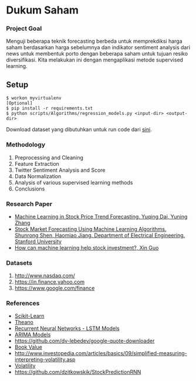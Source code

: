 # Dukum Saham

### Project Goal
Menguji beberapa teknik forecasting berbeda untuk memprekdiksi harga saham berdasarkan harga sebelumnya dan indikator sentiment analysis dari news untuk membentuk porto dengan beberapa saham untuk tujuan resiko diversifikasi. Kita melakukan ini dengan mengaplikasi metode supervised learning.

## Setup
```
$ workon myvirtualenv
[Optional]
$ pip install -r requirements.txt
$ python scripts/Algorithms/regression_models.py <input-dir> <output-dir>
```

Download dataset yang dibutuhkan untuk run code dari [sini](https://drive.google.com/open?id=0B2lCmt16L_r3SUtrTjBlRHk3d1E).

### Methodology 
1. Preprocessing and Cleaning
2. Feature Extraction
3. Twitter Sentiment Analysis and Score
4. Data Normalization
5. Analysis of various supervised learning methods
6. Conclusions

### Research Paper
- [Machine Learning in Stock Price Trend Forecasting. Yuqing Dai, Yuning Zhang](http://cs229.stanford.edu/proj2013/DaiZhang-MachineLearningInStockPriceTrendForecasting.pdf)
- [Stock Market Forecasting Using Machine Learning Algorithms. Shunrong Shen, Haomiao Jiang. Department of Electrical Engineering. Stanford University](http://cs229.stanford.edu/proj2012/ShenJiangZhang-StockMarketForecastingusingMachineLearningAlgorithms.pdf)
- [How can machine learning help stock investment?, Xin Guo](http://cs229.stanford.edu/proj2015/009_report.pdf)


### Datasets
1. http://www.nasdaq.com/
2. https://in.finance.yahoo.com
3. https://www.google.com/finance

### References
- [Scikit-Learn](http://scikit-learn.org/stable/)
- [Theano](http://deeplearning.net/software/theano/)
- [Recurrent Neural Networks - LSTM Models](http://colah.github.io/posts/2015-08-Understanding-LSTMs/)
- [ARIMA Models](http://people.duke.edu/~rnau/411arim.htm)
- https://github.com/dv-lebedev/google-quote-downloader
- [Book Value](http://www.investopedia.com/terms/b/bookvalue.asp)
- http://www.investopedia.com/articles/basics/09/simplified-measuring-interpreting-volatility.asp
- [Volatility](http://www.stock-options-made-easy.com/volatility-index.html)
- https://github.com/dzitkowskik/StockPredictionRNN
